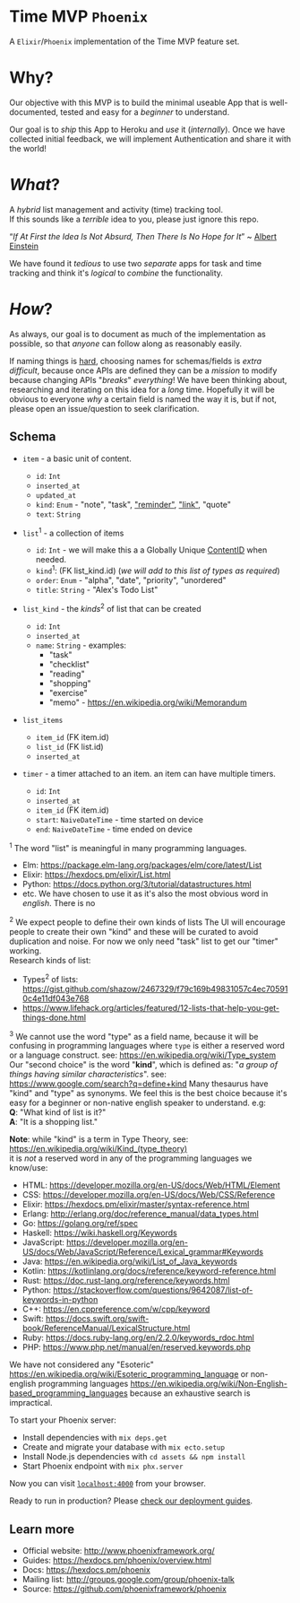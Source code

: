 # Time MVP `Phoenix`

A `Elixir`/`Phoenix` implementation of the Time MVP feature set.

# Why?

Our objective with this MVP
is to build the minimal useable App
that is well-documented, tested
and easy for a _beginner_ to understand.

Our goal is to _ship_ this App to Heroku
and _use_ it (_internally_).
Once we have collected initial feedback,
we will implement Authentication
and share it with the world!

# _What_?

A _hybrid_ list management
and activity (time) tracking tool. <br />
If this sounds like a _terrible_ idea to you,
please just ignore this repo.

“_If At First the Idea Is Not Absurd,
Then There Is No Hope for It_”
~ [Albert Einstein](https://www.goodreads.com/quotes/110518-if-at-first-the-idea-is-not-absurd-then-there)

We have found it _tedious_ to use two _separate_ apps
for task and time tracking
and think it's _logical_ to _combine_ the functionality.

# _How_?

As always,
our goal is to document as much of the implementation as possible,
so that _anyone_ can follow along as reasonably easily.

If naming things is [hard](https://martinfowler.com/bliki/TwoHardThings.html),
choosing names for schemas/fields is _extra difficult_,
because once APIs are defined they can be a _mission_ to modify
because changing APIs "_breaks_" _everything_!
We have been thinking about,
researching and iterating on this idea for a _long_ time.
Hopefully it will be obvious to everyone _why_
a certain field is named the way it is,
but if not, please open an issue/question to seek clarification.



## Schema



+ `item` - a basic unit of content.
  + `id`: `Int`
  + `inserted_at`
  + `updated_at`
  + `kind`: `Enum` - "note", "task",
    ["reminder"](https://github.com/nelsonic/time-mvp-phoenix/issues/5),
    ["link"](https://github.com/nelsonic/time-mvp-phoenix/issues/4),
    "quote"
  + `text`: `String`


+ `list`<sup>1</sup> - a collection of items
  + `id`: `Int` - we will make this a
  a Globally Unique [ContentID](https://github.com/dwyl/cid) when needed.
  + `kind`<sup>1</sup>: (FK list_kind.id)
    (_we will add to this list of types as required_)
  + `order`: `Enum` - "alpha", "date", "priority", "unordered"
  + `title`: `String` - "Alex's Todo List"


+ `list_kind` - the _kinds_<sup>2</sup> of list that can be created
  + `id`: `Int`
  + `inserted_at`
  + `name`: `String` - examples:
    + "task"
    + "checklist"
    + "reading"
    + "shopping"
    + "exercise"
    + "memo" - https://en.wikipedia.org/wiki/Memorandum


+ `list_items`
  + `item_id` (FK item.id)
  + `list_id` (FK list.id)
  + `inserted_at`


+ `timer` - a timer attached to an item. an item can have multiple timers.
  + `id`: `Int`
  + `inserted_at`
  + `item_id` (FK item.id)
  + `start`: `NaiveDateTime` - time started on device
  + `end`: `NaiveDateTime` - time ended on device



<sup>1</sup> The word "list" is meaningful in many programming languages. <br />
+ Elm: https://package.elm-lang.org/packages/elm/core/latest/List
+ Elixir: https://hexdocs.pm/elixir/List.html
+ Python: https://docs.python.org/3/tutorial/datastructures.html
+ etc.
We have chosen to use it as it's also the most obvious word in _english_.
There is no

<sup>2</sup> We expect people to define their own kinds of lists
The UI will encourage people to create their own "kind"
and these will be curated to avoid duplication and noise.
For now we only need "task" list to get our "timer" working. <br />
Research kinds of list:
+ Types<sup>2</sup> of lists:
https://gist.github.com/shazow/2467329/f79c169b49831057c4ec705910c4e11df043e768
+ https://www.lifehack.org/articles/featured/12-lists-that-help-you-get-things-done.html


<sup>3</sup> We cannot use the word "type" as a field name,
because it will be confusing in programming languages
where `type` is either a reserved word or a language construct.
see: https://en.wikipedia.org/wiki/Type_system
Our "second choice" is the word "**kind**",
which is defined as: "_a group of things having similar characteristics_".
see: https://www.google.com/search?q=define+kind
Many thesaurus have "kind" and "type" as synonyms.
We feel this is the best choice because it's easy
for a beginner or non-native english speaker to understand.
e.g: <br />
**Q**: "What kind of list is it?" <br />
**A**: "It is a shopping list." <br />

**Note**: while "kind" is a term in Type Theory,
see: https://en.wikipedia.org/wiki/Kind_(type_theory) <br />
it is _not_ a reserved word in any of the programming languages we know/use:
+ HTML: https://developer.mozilla.org/en-US/docs/Web/HTML/Element
+ CSS: https://developer.mozilla.org/en-US/docs/Web/CSS/Reference
+ Elixir: https://hexdocs.pm/elixir/master/syntax-reference.html
+ Erlang: http://erlang.org/doc/reference_manual/data_types.html
+ Go: https://golang.org/ref/spec
+ Haskell: https://wiki.haskell.org/Keywords
+ JavaScript:
https://developer.mozilla.org/en-US/docs/Web/JavaScript/Reference/Lexical_grammar#Keywords
+ Java: https://en.wikipedia.org/wiki/List_of_Java_keywords
+ Kotlin: https://kotlinlang.org/docs/reference/keyword-reference.html
+ Rust: https://doc.rust-lang.org/reference/keywords.html
+ Python: https://stackoverflow.com/questions/9642087/list-of-keywords-in-python
+ C++: https://en.cppreference.com/w/cpp/keyword
+ Swift: https://docs.swift.org/swift-book/ReferenceManual/LexicalStructure.html
+ Ruby: https://docs.ruby-lang.org/en/2.2.0/keywords_rdoc.html
+ PHP: https://www.php.net/manual/en/reserved.keywords.php

We have not considered any "Esoteric"
https://en.wikipedia.org/wiki/Esoteric_programming_language
or non-english programming languages
https://en.wikipedia.org/wiki/Non-English-based_programming_languages
because an exhaustive search is impractical.




To start your Phoenix server:

  * Install dependencies with `mix deps.get`
  * Create and migrate your database with `mix ecto.setup`
  * Install Node.js dependencies with `cd assets && npm install`
  * Start Phoenix endpoint with `mix phx.server`

Now you can visit [`localhost:4000`](http://localhost:4000) from your browser.

Ready to run in production? Please [check our deployment guides](https://hexdocs.pm/phoenix/deployment.html).

## Learn more

  * Official website: http://www.phoenixframework.org/
  * Guides: https://hexdocs.pm/phoenix/overview.html
  * Docs: https://hexdocs.pm/phoenix
  * Mailing list: http://groups.google.com/group/phoenix-talk
  * Source: https://github.com/phoenixframework/phoenix
